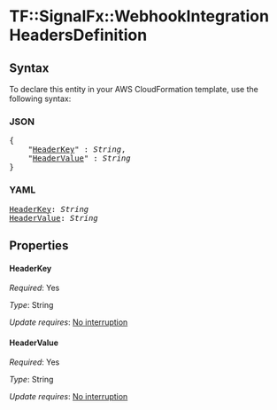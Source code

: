 # TF::SignalFx::WebhookIntegration HeadersDefinition

## Syntax

To declare this entity in your AWS CloudFormation template, use the following syntax:

### JSON

<pre>
{
    "<a href="#headerkey" title="HeaderKey">HeaderKey</a>" : <i>String</i>,
    "<a href="#headervalue" title="HeaderValue">HeaderValue</a>" : <i>String</i>
}
</pre>

### YAML

<pre>
<a href="#headerkey" title="HeaderKey">HeaderKey</a>: <i>String</i>
<a href="#headervalue" title="HeaderValue">HeaderValue</a>: <i>String</i>
</pre>

## Properties

#### HeaderKey

_Required_: Yes

_Type_: String

_Update requires_: [No interruption](https://docs.aws.amazon.com/AWSCloudFormation/latest/UserGuide/using-cfn-updating-stacks-update-behaviors.html#update-no-interrupt)

#### HeaderValue

_Required_: Yes

_Type_: String

_Update requires_: [No interruption](https://docs.aws.amazon.com/AWSCloudFormation/latest/UserGuide/using-cfn-updating-stacks-update-behaviors.html#update-no-interrupt)

